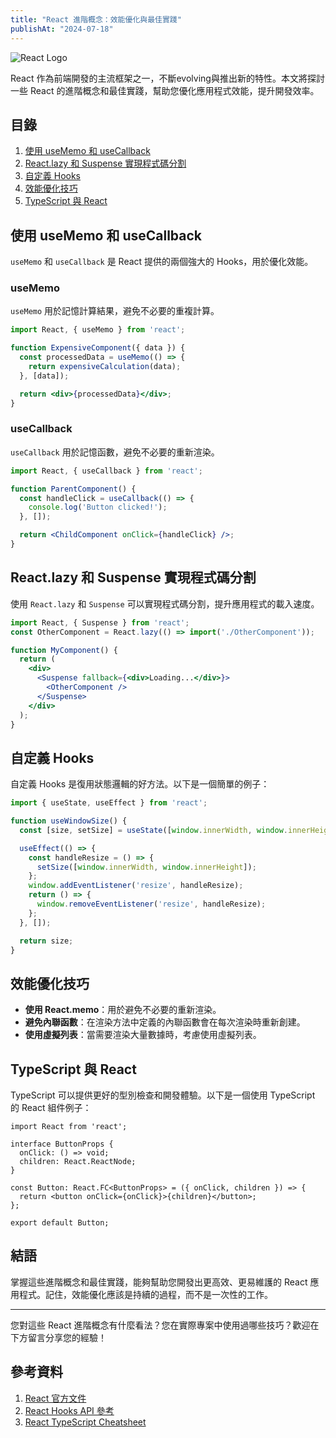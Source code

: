 ```yaml
---
title: "React 進階概念：效能優化與最佳實踐"
publishAt: "2024-07-18"
---
```


![React Logo](https://via.placeholder.com/800x400 "React Logo")

React 作為前端開發的主流框架之一，不斷evolving與推出新的特性。本文將探討一些 React 的進階概念和最佳實踐，幫助您優化應用程式效能，提升開發效率。

## 目錄
1. [使用 useMemo 和 useCallback](#使用-usememo-和-usecallback)
2. [React.lazy 和 Suspense 實現程式碼分割](#reactlazy-和-suspense-實現程式碼分割)
3. [自定義 Hooks](#自定義-hooks)
4. [效能優化技巧](#效能優化技巧)
5. [TypeScript 與 React](#typescript-與-react)

## 使用 useMemo 和 useCallback

`useMemo` 和 `useCallback` 是 React 提供的兩個強大的 Hooks，用於優化效能。

### useMemo

`useMemo` 用於記憶計算結果，避免不必要的重複計算。

```jsx
import React, { useMemo } from 'react';

function ExpensiveComponent({ data }) {
  const processedData = useMemo(() => {
    return expensiveCalculation(data);
  }, [data]);

  return <div>{processedData}</div>;
}
```

### useCallback

`useCallback` 用於記憶函數，避免不必要的重新渲染。

```jsx
import React, { useCallback } from 'react';

function ParentComponent() {
  const handleClick = useCallback(() => {
    console.log('Button clicked!');
  }, []);

  return <ChildComponent onClick={handleClick} />;
}
```

## React.lazy 和 Suspense 實現程式碼分割

使用 `React.lazy` 和 `Suspense` 可以實現程式碼分割，提升應用程式的載入速度。

```jsx
import React, { Suspense } from 'react';
const OtherComponent = React.lazy(() => import('./OtherComponent'));

function MyComponent() {
  return (
    <div>
      <Suspense fallback={<div>Loading...</div>}>
        <OtherComponent />
      </Suspense>
    </div>
  );
}
```

## 自定義 Hooks

自定義 Hooks 是復用狀態邏輯的好方法。以下是一個簡單的例子：

```jsx
import { useState, useEffect } from 'react';

function useWindowSize() {
  const [size, setSize] = useState([window.innerWidth, window.innerHeight]);

  useEffect(() => {
    const handleResize = () => {
      setSize([window.innerWidth, window.innerHeight]);
    };
    window.addEventListener('resize', handleResize);
    return () => {
      window.removeEventListener('resize', handleResize);
    };
  }, []);

  return size;
}
```

## 效能優化技巧

- **使用 React.memo**：用於避免不必要的重新渲染。
- **避免內聯函數**：在渲染方法中定義的內聯函數會在每次渲染時重新創建。
- **使用虛擬列表**：當需要渲染大量數據時，考慮使用虛擬列表。

## TypeScript 與 React

TypeScript 可以提供更好的型別檢查和開發體驗。以下是一個使用 TypeScript 的 React 組件例子：

```tsx
import React from 'react';

interface ButtonProps {
  onClick: () => void;
  children: React.ReactNode;
}

const Button: React.FC<ButtonProps> = ({ onClick, children }) => {
  return <button onClick={onClick}>{children}</button>;
};

export default Button;
```

## 結語

掌握這些進階概念和最佳實踐，能夠幫助您開發出更高效、更易維護的 React 應用程式。記住，效能優化應該是持續的過程，而不是一次性的工作。

---

您對這些 React 進階概念有什麼看法？您在實際專案中使用過哪些技巧？歡迎在下方留言分享您的經驗！

## 參考資料

1. [React 官方文件](https://reactjs.org/docs/getting-started.html)
2. [React Hooks API 參考](https://reactjs.org/docs/hooks-reference.html)
3. [React TypeScript Cheatsheet](https://github.com/typescript-cheatsheets/react)
